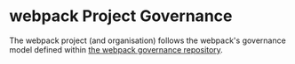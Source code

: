 # webpack Project Governance

The webpack project (and organisation) follows the webpack's governance model defined within [the webpack governance repository](https://github.com/webpack/webpack-governance/blob/main/README.md).
